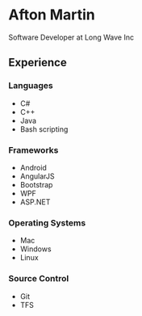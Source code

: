 # Afton Martin
Software Developer at Long Wave Inc


## Experience
### Languages

- C#
- C++
- Java
- Bash scripting

### Frameworks
- Android
- AngularJS
- Bootstrap
- WPF
- ASP.NET

### Operating Systems
- Mac
- Windows
- Linux

### Source Control
- Git
- TFS
